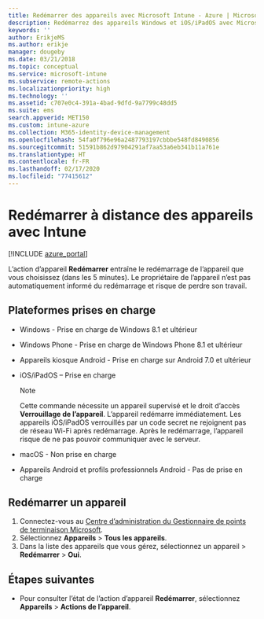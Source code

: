 ```yaml
---
title: Redémarrer des appareils avec Microsoft Intune - Azure | Microsoft Docs
description: Redémarrez des appareils Windows et iOS/iPadOS avec Microsoft Intune sur le Portail Azure à l’aide de l’action Redémarrer à distance.
keywords: ''
author: ErikjeMS
ms.author: erikje
manager: dougeby
ms.date: 03/21/2018
ms.topic: conceptual
ms.service: microsoft-intune
ms.subservice: remote-actions
ms.localizationpriority: high
ms.technology: ''
ms.assetid: c707e0c4-391a-4bad-9dfd-9a7799c48dd5
ms.suite: ems
search.appverid: MET150
ms.custom: intune-azure
ms.collection: M365-identity-device-management
ms.openlocfilehash: 54fa0f796e96a2487793197cbbbe548fd8490856
ms.sourcegitcommit: 51591b862d97904291af7aa53a6eb341b11a761e
ms.translationtype: HT
ms.contentlocale: fr-FR
ms.lasthandoff: 02/17/2020
ms.locfileid: "77415612"
---
```

# <a name="remotely-restart-devices-with-intune"></a>Redémarrer à distance des appareils avec Intune


[!INCLUDE [azure_portal](../includes/azure_portal.md)]

L’action d’appareil **Redémarrer** entraîne le redémarrage de l’appareil que vous choisissez (dans les 5 minutes). Le propriétaire de l’appareil n’est pas automatiquement informé du redémarrage et risque de perdre son travail.

## <a name="supported-platforms"></a>Plateformes prises en charge

- Windows - Prise en charge de Windows 8.1 et ultérieur
- Windows Phone - Prise en charge de Windows Phone 8.1 et ultérieur
- Appareils kiosque Android - Prise en charge sur Android 7.0 et ultérieur
- iOS/iPadOS – Prise en charge

    > [!Note]  
    > Cette commande nécessite un appareil supervisé et le droit d’accès **Verrouillage de l’appareil**. L’appareil redémarre immédiatement. Les appareils iOS/iPadOS verrouillés par un code secret ne rejoignent pas de réseau Wi-Fi après redémarrage. Après le redémarrage, l’appareil risque de ne pas pouvoir communiquer avec le serveur.
- macOS - Non prise en charge
- Appareils Android et profils professionnels Android - Pas de prise en charge

## <a name="restart-a-device"></a>Redémarrer un appareil

1. Connectez-vous au [Centre d’administration du Gestionnaire de points de terminaison Microsoft](https://go.microsoft.com/fwlink/?linkid=2109431).
3. Sélectionnez **Appareils** > **Tous les appareils**.
4. Dans la liste des appareils que vous gérez, sélectionnez un appareil > **Redémarrer** > **Oui**.

## <a name="next-steps"></a>Étapes suivantes

- Pour consulter l’état de l’action d’appareil **Redémarrer**, sélectionnez **Appareils** > **Actions de l’appareil**.
